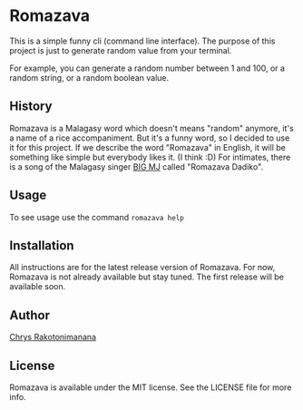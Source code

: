 # Romazava
This is a simple funny cli (command line interface). The purpose of this project is just to generate random value from your terminal.

For example, you can generate a random number between 1 and 100, or a random string, or a random boolean value.

## History

Romazava is a Malagasy word which doesn't means "random" anymore, it's a name of a rice accompaniment. But it's a funny word, so I decided to use it for this project.
If we describe the word "Romazava" in English, it will be something like simple but everybody likes it. (I think :D)
For intimates, there is a song of the Malagasy singer [BIG MJ](https://www.youtube.com/watch?v=GYzLcOqjJnM) called "Romazava Dadiko".

## Usage
To see usage use the command `romazava help`

## Installation
All instructions are for the latest release version of Romazava.
For now, Romazava is not already available but stay tuned. The first release will be available soon.

## Author
[Chrys Rakotonimanana](https://github.com/chrys-elrak)

## License
Romazava is available under the MIT license. See the LICENSE file for more info.